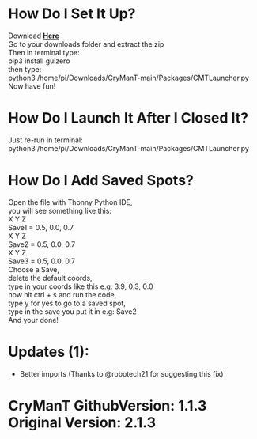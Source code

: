 # How Do I Set It Up?</br>
Download <a href="https://github.com/RP400/CryManT/archive/refs/heads/main.zip">__Here__</a></br>
Go to your downloads folder and extract the zip</br>
Then in terminal type:</br>
pip3 install guizero</br>
then type:</br>
python3 /home/pi/Downloads/CryManT-main/Packages/CMTLauncher.py</br>
Now have fun!</br>

# How Do I Launch It After I Closed It?</br>
Just re-run in terminal:</br>
python3 /home/pi/Downloads/CryManT-main/Packages/CMTLauncher.py</br>

# How Do I Add Saved Spots?
Open the file with Thonny Python IDE,</br>
you will see something like this:</br>
         X    Y    Z</br>
Save1 = 0.5, 0.0, 0.7</br>
         X    Y    Z</br>
Save2 = 0.5, 0.0, 0.7</br>
         X    Y    Z</br>
Save3 = 0.5, 0.0, 0.7</br>
Choose a Save, </br>
delete the default coords,</br>
type in your coords like this e.g: 3.9, 0.3, 0.0</br>
now hit ctrl + s and run the code,</br>
type y for yes to go to a saved spot,</br>
type in the save you put it in e.g: Save2</br>
And your done!


# Updates __(1)__:</br>
- Better imports (Thanks to @robotech21 for suggesting this fix)</br>

# CryManT GithubVersion: 1.1.3 Original Version: 2.1.3
